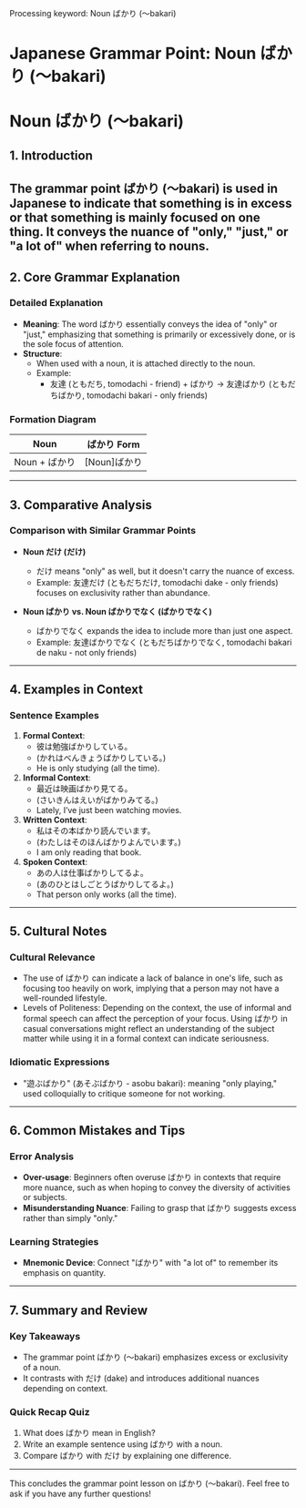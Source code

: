 Processing keyword: Noun ばかり (〜bakari)
# Japanese Grammar Point: Noun ばかり (〜bakari)
# Noun ばかり (〜bakari)
## 1. Introduction
The grammar point ばかり (〜bakari) is used in Japanese to indicate that something is in excess or that something is mainly focused on one thing. It conveys the nuance of "only," "just," or "a lot of" when referring to nouns.
---
## 2. Core Grammar Explanation
### Detailed Explanation
- **Meaning**: The word ばかり essentially conveys the idea of "only" or "just," emphasizing that something is primarily or excessively done, or is the sole focus of attention.
- **Structure**: 
  - When used with a noun, it is attached directly to the noun.
  - Example: 
    - 友達 (ともだち, tomodachi - friend) + ばかり → 友達ばかり (ともだちばかり, tomodachi bakari - only friends)
  
### Formation Diagram
| Noun         | ばかり Form  |
|--------------|---------------|
| Noun + ばかり | [Noun]ばかり  |
---
## 3. Comparative Analysis
### Comparison with Similar Grammar Points
- **Noun だけ (だけ)**
  - だけ means "only" as well, but it doesn't carry the nuance of excess. 
  - Example: 友達だけ (ともだちだけ, tomodachi dake - only friends) focuses on exclusivity rather than abundance.
  
- **Noun ばかり vs. Noun ばかりでなく (ばかりでなく)**
  - ばかりでなく expands the idea to include more than just one aspect.
  - Example: 友達ばかりでなく (ともだちばかりでなく, tomodachi bakari de naku - not only friends)
---
## 4. Examples in Context
### Sentence Examples
1. **Formal Context**: 
   - 彼は勉強ばかりしている。 
   - (かれはべんきょうばかりしている。)
   - He is only studying (all the time).
2. **Informal Context**: 
   - 最近は映画ばかり見てる。
   - (さいきんはえいがばかりみてる。)
   - Lately, I’ve just been watching movies.
3. **Written Context**: 
   - 私はその本ばかり読んでいます。
   - (わたしはそのほんばかりよんでいます。)
   - I am only reading that book.
4. **Spoken Context**: 
   - あの人は仕事ばかりしてるよ。
   - (あのひとはしごとうばかりしてるよ。)
   - That person only works (all the time).
---
## 5. Cultural Notes
### Cultural Relevance
- The use of ばかり can indicate a lack of balance in one's life, such as focusing too heavily on work, implying that a person may not have a well-rounded lifestyle.
- Levels of Politeness: Depending on the context, the use of informal and formal speech can affect the perception of your focus. Using ばかり in casual conversations might reflect an understanding of the subject matter while using it in a formal context can indicate seriousness.
### Idiomatic Expressions 
- "遊ぶばかり" (あそぶばかり - asobu bakari): meaning "only playing," used colloquially to critique someone for not working.
---
## 6. Common Mistakes and Tips
### Error Analysis
- **Over-usage**: Beginners often overuse ばかり in contexts that require more nuance, such as when hoping to convey the diversity of activities or subjects.
- **Misunderstanding Nuance**: Failing to grasp that ばかり suggests excess rather than simply "only."
### Learning Strategies
- **Mnemonic Device**: Connect "ばかり" with "a lot of" to remember its emphasis on quantity.
  
---
## 7. Summary and Review
### Key Takeaways
- The grammar point ばかり (〜bakari) emphasizes excess or exclusivity of a noun.
- It contrasts with だけ (dake) and introduces additional nuances depending on context.
  
### Quick Recap Quiz
1. What does ばかり mean in English?
2. Write an example sentence using ばかり with a noun.
3. Compare ばかり with だけ by explaining one difference.
---
This concludes the grammar point lesson on ばかり (〜bakari). Feel free to ask if you have any further questions!
